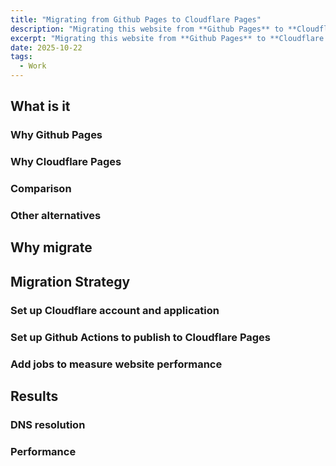 ```yaml
---
title: "Migrating from Github Pages to Cloudflare Pages"
description: "Migrating this website from **Github Pages** to **Cloudflare Pages**, how to, and why."
excerpt: "Migrating this website from **Github Pages** to **Cloudflare Pages**, how to, and why."
date: 2025-10-22
tags:
  - Work
---
```


## What is it

### Why Github Pages

### Why Cloudflare Pages

### Comparison

### Other alternatives

## Why migrate

## Migration Strategy

### Set up Cloudflare account and application

### Set up Github Actions to publish to Cloudflare Pages

### Add jobs to measure website performance

## Results

### DNS resolution

### Performance
